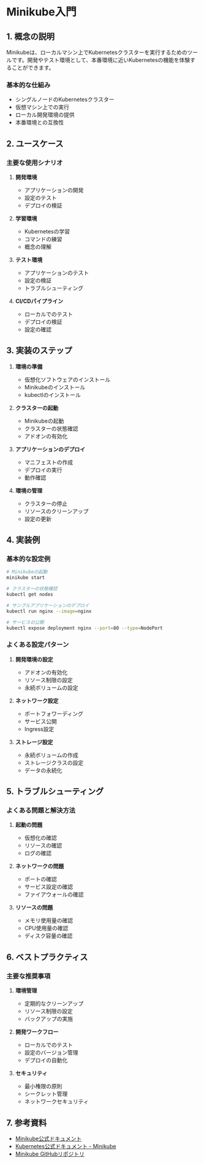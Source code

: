 # Minikube入門

## 1. 概念の説明
Minikubeは、ローカルマシン上でKubernetesクラスターを実行するためのツールです。開発やテスト環境として、本番環境に近いKubernetesの機能を体験することができます。

### 基本的な仕組み
- シングルノードのKubernetesクラスター
- 仮想マシン上での実行
- ローカル開発環境の提供
- 本番環境との互換性

## 2. ユースケース
### 主要な使用シナリオ
1. **開発環境**
   - アプリケーションの開発
   - 設定のテスト
   - デプロイの検証

2. **学習環境**
   - Kubernetesの学習
   - コマンドの練習
   - 概念の理解

3. **テスト環境**
   - アプリケーションのテスト
   - 設定の検証
   - トラブルシューティング

4. **CI/CDパイプライン**
   - ローカルでのテスト
   - デプロイの検証
   - 設定の確認

## 3. 実装のステップ
1. **環境の準備**
   - 仮想化ソフトウェアのインストール
   - Minikubeのインストール
   - kubectlのインストール

2. **クラスターの起動**
   - Minikubeの起動
   - クラスターの状態確認
   - アドオンの有効化

3. **アプリケーションのデプロイ**
   - マニフェストの作成
   - デプロイの実行
   - 動作確認

4. **環境の管理**
   - クラスターの停止
   - リソースのクリーンアップ
   - 設定の更新

## 4. 実装例
### 基本的な設定例
```bash
# Minikubeの起動
minikube start

# クラスターの状態確認
kubectl get nodes

# サンプルアプリケーションのデプロイ
kubectl run nginx --image=nginx

# サービスの公開
kubectl expose deployment nginx --port=80 --type=NodePort
```

### よくある設定パターン
1. **開発環境の設定**
   - アドオンの有効化
   - リソース制限の設定
   - 永続ボリュームの設定

2. **ネットワーク設定**
   - ポートフォワーディング
   - サービス公開
   - Ingress設定

3. **ストレージ設定**
   - 永続ボリュームの作成
   - ストレージクラスの設定
   - データの永続化

## 5. トラブルシューティング
### よくある問題と解決方法
1. **起動の問題**
   - 仮想化の確認
   - リソースの確認
   - ログの確認

2. **ネットワークの問題**
   - ポートの確認
   - サービス設定の確認
   - ファイアウォールの確認

3. **リソースの問題**
   - メモリ使用量の確認
   - CPU使用量の確認
   - ディスク容量の確認

## 6. ベストプラクティス
### 主要な推奨事項
1. **環境管理**
   - 定期的なクリーンアップ
   - リソース制限の設定
   - バックアップの実施

2. **開発ワークフロー**
   - ローカルでのテスト
   - 設定のバージョン管理
   - デプロイの自動化

3. **セキュリティ**
   - 最小権限の原則
   - シークレット管理
   - ネットワークセキュリティ

## 7. 参考資料
- [Minikube公式ドキュメント](https://minikube.sigs.k8s.io/docs/start/)
- [Kubernetes公式ドキュメント - Minikube](https://kubernetes.io/docs/setup/learning-environment/minikube/)
- [Minikube GitHubリポジトリ](https://github.com/kubernetes/minikube)
